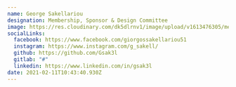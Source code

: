 ```yaml
---
name: George Sakellariou
designation: Membership, Sponsor & Design Committee
image: https://res.cloudinary.com/dk5dlrnv1/image/upload/v1613476305/members/sakellariou_mwrap0_npiva9.jpg
socialLinks:
  facebook: https://www.facebook.com/giorgossakellariou51
  instagram: https://www.instagram.com/g_sakell/
  github: https://github.com/Gsak3l
  gitlab: "#"
  linkedin: https://www.linkedin.com/in/gsak3l
date: 2021-02-11T10:43:40.930Z
---
```

